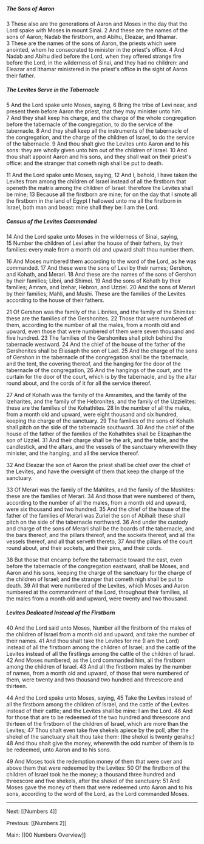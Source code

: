 ##### The Sons of Aaron

3 These also are the generations of Aaron and Moses in the day that the Lord spake with Moses in mount Sinai. 2 And these are the names of the sons of Aaron; Nadab the firstborn, and Abihu, Eleazar, and Ithamar. 3 These are the names of the sons of Aaron, the priests which were anointed, whom he consecrated to minister in the priest's office. 4 And Nadab and Abihu died before the Lord, when they offered strange fire before the Lord, in the wilderness of Sinai, and they had no children: and Eleazar and Ithamar ministered in the priest's office in the sight of Aaron their father.

##### The Levites Serve in the Tabernacle

5 And the Lord spake unto Moses, saying, 6 Bring the tribe of Levi near, and present them before Aaron the priest, that they may minister unto him. 7 And they shall keep his charge, and the charge of the whole congregation before the tabernacle of the congregation, to do the service of the tabernacle. 8 And they shall keep all the instruments of the tabernacle of the congregation, and the charge of the children of Israel, to do the service of the tabernacle. 9 And thou shalt give the Levites unto Aaron and to his sons: they are wholly given unto him out of the children of Israel. 10 And thou shalt appoint Aaron and his sons, and they shall wait on their priest's office: and the stranger that cometh nigh shall be put to death.

11 And the Lord spake unto Moses, saying, 12 And I, behold, I have taken the Levites from among the children of Israel instead of all the firstborn that openeth the matrix among the children of Israel: therefore the Levites shall be mine; 13 Because all the firstborn are mine; for on the day that I smote all the firstborn in the land of Egypt I hallowed unto me all the firstborn in Israel, both man and beast: mine shall they be: I am the Lord.

##### Census of the Levites Commanded

14 And the Lord spake unto Moses in the wilderness of Sinai, saying, 15 Number the children of Levi after the house of their fathers, by their families: every male from a month old and upward shalt thou number them.

16 And Moses numbered them according to the word of the Lord, as he was commanded. 17 And these were the sons of Levi by their names; Gershon, and Kohath, and Merari. 18 And these are the names of the sons of Gershon by their families; Libni, and Shimei. 19 And the sons of Kohath by their families; Amram, and Izehar, Hebron, and Uzziel. 20 And the sons of Merari by their families; Mahli, and Mushi. These are the families of the Levites according to the house of their fathers.

21 Of Gershon was the family of the Libnites, and the family of the Shimites: these are the families of the Gershonites. 22 Those that were numbered of them, according to the number of all the males, from a month old and upward, even those that were numbered of them were seven thousand and five hundred. 23 The families of the Gershonites shall pitch behind the tabernacle westward. 24 And the chief of the house of the father of the Gershonites shall be Eliasaph the son of Lael. 25 And the charge of the sons of Gershon in the tabernacle of the congregation shall be the tabernacle, and the tent, the covering thereof, and the hanging for the door of the tabernacle of the congregation, 26 And the hangings of the court, and the curtain for the door of the court, which is by the tabernacle, and by the altar round about, and the cords of it for all the service thereof.

27 And of Kohath was the family of the Amramites, and the family of the Izeharites, and the family of the Hebronites, and the family of the Uzzielites: these are the families of the Kohathites. 28 In the number of all the males, from a month old and upward, were eight thousand and six hundred, keeping the charge of the sanctuary. 29 The families of the sons of Kohath shall pitch on the side of the tabernacle southward. 30 And the chief of the house of the father of the families of the Kohathites shall be Elizaphan the son of Uzziel. 31 And their charge shall be the ark, and the table, and the candlestick, and the altars, and the vessels of the sanctuary wherewith they minister, and the hanging, and all the service thereof.

32 And Eleazar the son of Aaron the priest shall be chief over the chief of the Levites, and have the oversight of them that keep the charge of the sanctuary.

33 Of Merari was the family of the Mahlites, and the family of the Mushites: these are the families of Merari. 34 And those that were numbered of them, according to the number of all the males, from a month old and upward, were six thousand and two hundred. 35 And the chief of the house of the father of the families of Merari was Zuriel the son of Abihail: these shall pitch on the side of the tabernacle northward. 36 And under the custody and charge of the sons of Merari shall be the boards of the tabernacle, and the bars thereof, and the pillars thereof, and the sockets thereof, and all the vessels thereof, and all that serveth thereto, 37 And the pillars of the court round about, and their sockets, and their pins, and their cords.

38 But those that encamp before the tabernacle toward the east, even before the tabernacle of the congregation eastward, shall be Moses, and Aaron and his sons, keeping the charge of the sanctuary for the charge of the children of Israel; and the stranger that cometh nigh shall be put to death. 39 All that were numbered of the Levites, which Moses and Aaron numbered at the commandment of the Lord, throughout their families, all the males from a month old and upward, were twenty and two thousand.

##### Levites Dedicated Instead of the Firstborn

40 And the Lord said unto Moses, Number all the firstborn of the males of the children of Israel from a month old and upward, and take the number of their names. 41 And thou shalt take the Levites for me (I am the Lord) instead of all the firstborn among the children of Israel; and the cattle of the Levites instead of all the firstlings among the cattle of the children of Israel. 42 And Moses numbered, as the Lord commanded him, all the firstborn among the children of Israel. 43 And all the firstborn males by the number of names, from a month old and upward, of those that were numbered of them, were twenty and two thousand two hundred and threescore and thirteen.

44 And the Lord spake unto Moses, saying, 45 Take the Levites instead of all the firstborn among the children of Israel, and the cattle of the Levites instead of their cattle; and the Levites shall be mine: I am the Lord. 46 And for those that are to be redeemed of the two hundred and threescore and thirteen of the firstborn of the children of Israel, which are more than the Levites; 47 Thou shalt even take five shekels apiece by the poll, after the shekel of the sanctuary shalt thou take them: (the shekel is twenty gerahs:) 48 And thou shalt give the money, wherewith the odd number of them is to be redeemed, unto Aaron and to his sons.

49 And Moses took the redemption money of them that were over and above them that were redeemed by the Levites: 50 Of the firstborn of the children of Israel took he the money; a thousand three hundred and threescore and five shekels, after the shekel of the sanctuary: 51 And Moses gave the money of them that were redeemed unto Aaron and to his sons, according to the word of the Lord, as the Lord commanded Moses.

---
Next: [[Numbers 4]]

Previous: [[Numbers 2]]

Main: [[00 Numbers Overview]]